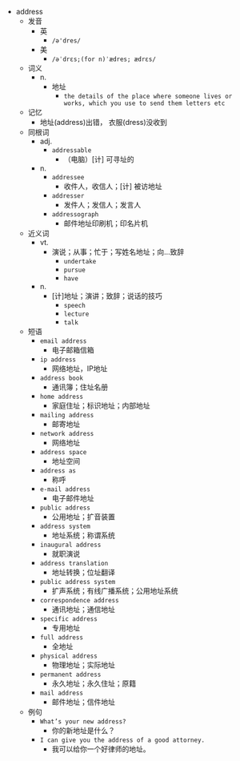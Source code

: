 - address
  - 发音
    - 英
      - `/ə'dres/`
    - 美
      - `/əˈdrɛs;(for n)ˈædres; ædrɛs/`
  - 词义
    - n.
      - 地址
        - `the details of the place where someone lives or works, which you use to send them letters etc`
  - 记忆
    - 地址(address)出错， 衣服(dress)没收到
  - 同根词
    - adj.
      - `addressable`
        - （电脑）[计] 可寻址的
    - n.
      - `addressee`
        - 收件人，收信人；[计] 被访地址
      - `addresser`
        - 发件人；发信人；发言人
      - `addressograph`
        - 邮件地址印刷机；印名片机
  - 近义词
    - vt.
      - 演说；从事；忙于；写姓名地址；向…致辞
        - `undertake`
        - `pursue`
        - `have`
    - n.
      - [计]地址；演讲；致辞；说话的技巧
        - `speech`
        - `lecture`
        - `talk`
  - 短语
    - `email address`
      - 电子邮箱信箱 
    - `ip address`
      - 网络地址，IP地址 
    - `address book`
      - 通讯簿；住址名册 
    - `home address`
      - 家庭住址；标识地址；内部地址 
    - `mailing address`
      - 邮寄地址 
    - `network address`
      - 网络地址 
    - `address space`
      - 地址空间 
    - `address as`
      - 称呼 
    - `e-mail address`
      - 电子邮件地址 
    - `public address`
      - 公用地址；扩音装置 
    - `address system`
      - 地址系统；称谓系统 
    - `inaugural address`
      - 就职演说 
    - `address translation`
      - 地址转换；位址翻译 
    - `public address system`
      - 扩声系统；有线广播系统；公用地址系统 
    - `correspondence address`
      - 通讯地址；通信地址 
    - `specific address`
      - 专用地址 
    - `full address`
      - 全地址 
    - `physical address`
      - 物理地址；实际地址 
    - `permanent address`
      - 永久地址；永久住址；原籍 
    - `mail address`
      - 邮件地址；信件地址 
  - 例句
    - `What’s your new address?`
      - 你的新地址是什么？
    - `I can give you the address of a good attorney.`
      - 我可以给你一个好律师的地址。

